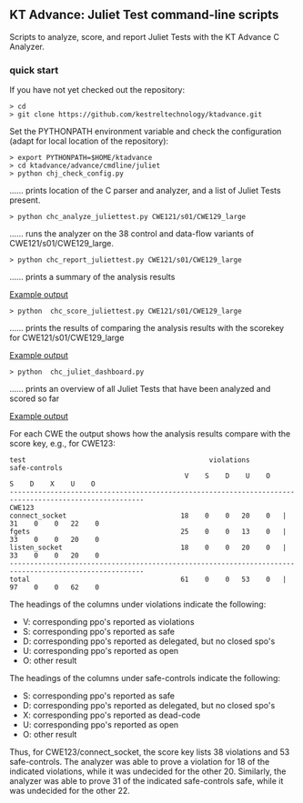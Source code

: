 ## KT Advance: Juliet Test command-line scripts
Scripts to analyze, score, and report Juliet Tests with the KT Advance C Analyzer.

### quick start

If you have not yet checked out the repository:
```
> cd
> git clone https://github.com/kestreltechnology/ktadvance.git
```
Set the PYTHONPATH environment variable and check the configuration
(adapt for local location of the repository):
```
> export PYTHONPATH=$HOME/ktadvance
> cd ktadvance/advance/cmdline/juliet
> python chj_check_config.py
```
......  prints location of the C parser and analyzer, and a list of Juliet Tests present.
```
> python chc_analyze_juliettest.py CWE121/s01/CWE129_large
```
......  runs the analyzer on the 38 control and data-flow variants of CWE121/s01/CWE129_large.
```
> python chc_report_juliettest.py CWE121/s01/CWE129_large
```
......  prints a summary of the analysis results

[Example output](example_output/report_juliettest_output.txt)
```
> python  chc_score_juliettest.py CWE121/s01/CWE129_large
```
......  prints the results of comparing the analysis results with the scorekey for CWE121/s01/CWE129_large

[Example output](example_output/score_juliettest_output.txt)
```
> python  chc_juliet_dashboard.py
```
......  prints an overview of all Juliet Tests that have been analyzed and scored so far

[Example output](example_output/juliet_dashboard_output.txt)

For each CWE the output shows how the analysis results compare with the score key, e.g., for CWE123:
```
test                                             violations                     safe-controls
                                           V    S    D    U    O          S    D    X    U    O
-------------------------------------------------------------------------------------------------------
CWE123
connect_socket                            18    0    0   20    0   |     31    0    0   22    0
fgets                                     25    0    0   13    0   |     33    0    0   20    0
listen_socket                             18    0    0   20    0   |     33    0    0   20    0
-------------------------------------------------------------------------------------------------------
total                                     61    0    0   53    0   |     97    0    0   62    0
```
The headings of the columns under violations indicate the following:
- V: corresponding ppo's reported as violations
- S: corresponding ppo's reported as safe
- D: corresponding ppo's reported as delegated, but no closed spo's
- U: corresponding ppo's reported as open
- O: other result

The headings of the columns under safe-controls indicate the following:
- S: corresponding ppo's reported as safe
- D: corresponding ppo's reported as delegated, but no closed spo's
- X: corresponding ppo's reported as dead-code
- U: corresponding ppo's reported as open
- O: other result

Thus, for CWE123/connect_socket, the score key lists 38 violations
and 53 safe-controls. The analyzer was able to prove a violation for
18 of the indicated violations, while it was undecided for the other 20.
Similarly, the analyzer was able to prove 31 of the indicated
safe-controls safe, while it was undecided for the other 22.
